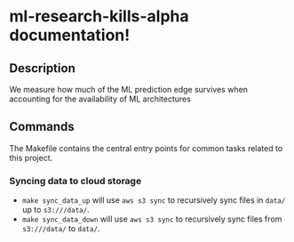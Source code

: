 # ml-research-kills-alpha documentation!

## Description

We  measure how much of the ML prediction edge survives when accounting for the availability of ML architectures

## Commands

The Makefile contains the central entry points for common tasks related to this project.

### Syncing data to cloud storage

* `make sync_data_up` will use `aws s3 sync` to recursively sync files in `data/` up to `s3:///data/`.
* `make sync_data_down` will use `aws s3 sync` to recursively sync files from `s3:///data/` to `data/`.


